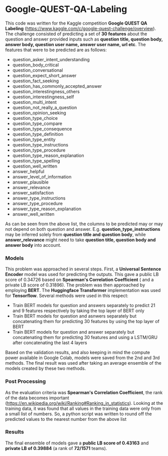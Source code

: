 # Google-QUEST-QA-Labeling

This code was written for the Kaggle competition **Google QUEST QA Labeling** (https://www.kaggle.com/c/google-quest-challenge/overview). The challenge consisted of predicting a set of **30 features** about the question and answer provided inputs such as **question title, question body, answer body, question user name, answer user name, url etc**. The features that were to be predicted are as follows:
- question_asker_intent_understanding
- question_body_critical
- question_conversational	
- question_expect_short_answer	
- question_fact_seeking	
- question_has_commonly_accepted_answer	
- question_interestingness_others	
- question_interestingness_self	
- question_multi_intent	
- question_not_really_a_question	
- question_opinion_seeking	
- question_type_choice	
- question_type_compare	
- question_type_consequence	
- question_type_definition	
- question_type_entity	
- question_type_instructions	
- question_type_procedure	
- question_type_reason_explanation	
- question_type_spelling	
- question_well_written	
- answer_helpful	
- answer_level_of_information	
- answer_plausible	
- answer_relevance	
- answer_satisfaction	
- answer_type_instructions	
- answer_type_procedure	
- answer_type_reason_explanation	
- answer_well_written

As can be seen from the above list, the columns to be predicted may or may not depend on both question and answer. E.g. **question_type_instructions** may be inferred solely from **question title and question body**, while **answer_relevance** might need to take **question title, question body and answer body** into account. 

### Models
This problem was approached in several steps. First, a **Universal Sentence Encoder** model was used for predicting the outputs. This gave a public LB score of 0.34726 based on **Spearman's Correlation Coefficient** ( and a private LB score of 0.31896).
The problem was then approached by employing **BERT**. The **Huggingface Transformer** implementation was used for **Tensorflow**. Several methods were used in this respect:

- Train BERT models for question and answers separately to predict 21 and 9 features respectively by taking the top layer of BERT only
- Train BERT models for question and asnwers separately but concatenating them for predicting 30 features by using the top layer of BERT 
- Train BERT models for question and answer separately but concatenating them for predicting 30 features and using a LSTM/GRU after concatenating the last 4 layers

Based on the validation results, and also keeping in mind the compute power available in Google Colab, models were saved from the 2nd and 3rd methods. The final result was used after taking an average ensemble of the models created by these two methods. 

### Post Processing
As the evaluation criteria was **Spearman's Correlation Coefficient**, the rank of the data becomes important (https://en.wikipedia.org/wiki/Ranking#Ranking_in_statistics). Looking at the training data, it was found that all values in the training data were only from a small list of numbers. So, a python script was written to round off the predicted values to the nearest number from the above list

### Results

The final ensemble of models gave a **public LB score of 0.43163** and **private LB of 0.39884** (a rank of **72/1571** teams). 
